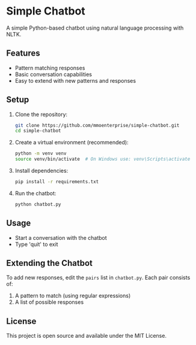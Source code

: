 # Simple Chatbot

A simple Python-based chatbot using natural language processing with NLTK.

## Features

- Pattern matching responses
- Basic conversation capabilities
- Easy to extend with new patterns and responses

## Setup

1. Clone the repository:
   ```bash
   git clone https://github.com/mmoenterprise/simple-chatbot.git
   cd simple-chatbot
   ```

2. Create a virtual environment (recommended):
   ```bash
   python -m venv venv
   source venv/bin/activate  # On Windows use: venv\Scripts\activate
   ```

3. Install dependencies:
   ```bash
   pip install -r requirements.txt
   ```

4. Run the chatbot:
   ```bash
   python chatbot.py
   ```

## Usage

- Start a conversation with the chatbot
- Type 'quit' to exit

## Extending the Chatbot

To add new responses, edit the `pairs` list in `chatbot.py`. Each pair consists of:
1. A pattern to match (using regular expressions)
2. A list of possible responses

## License

This project is open source and available under the MIT License.